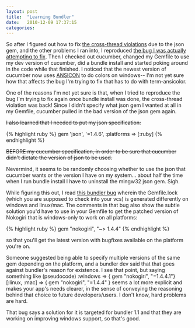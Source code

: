 ```yaml
---
layout: post
title:  "Learning Bundler"
date:   2010-12-09 17:37:15
categories:
---
```


So after I figured out how to fix [the cross-thread violations](/2010/12/03/bug-cross-thread-violation-on-rb-gc) due to the json gem, and the other problems I ran into, I reproduced <a href="https://rspec.lighthouseapp.com/projects/16211/tickets/489-rails-model-naming-conflict-with-term#ticket-489-4">the bug I was actually attempting to fix</a>. Then I checked out cucumber, changed my Gemfile to use my dev version of cucumber, did a bundle install and started poking around in the code while that finished. I noticed that the newest version of cucumber now uses <a href="http://adoxa.110mb.com/ansicon/">ANSICON</a> to do colors on windows-- I'm not yet sure how that affects the bug I'm trying to fix that has to do with term-ansicolor.

One of the reasons I'm not yet sure is that, when I tried to reproduce the bug I'm trying to fix again once bundle install was done, the cross-thread violation was back! Since I didn't specify what json gem I wanted at all in my Gemfile, cucumber pulled in the bad version of the json gem again.

<s>I also learned that I needed to put my json specification:</s>

{% highlight ruby %}
  gem 'json', '=1.4.6', :platforms => [:ruby]
{% endhighlight %}

<s>BEFORE my cucumber specification, in order to be sure that cucumber didn't dictate the version of json to be used.</s>

Nevermind, it seems to be randomly choosing whether to use the json that cucumber wants or the version I have on my system... about half the time when I run bundle install I have to uninstall the mingw32 json gem. Sigh.

While figuring this out, I read <a href="https://github.com/carlhuda/bundler/issues/labels/windows#issue/635">this bundler bug</a> wherein the Gemfile.lock (which you are supposed to check into your vcs) is generated differently on windows and linux/mac. The comments in that bug also show the subtle solution you'd have to use in your Gemfile to get the patched version of Nokogiri that is windows-only to work on all platforms:

{% highlight ruby %}
gem "nokogiri", "~> 1.4.4"
{% endhighlight %}

so that you'll get the latest version with bugfixes available on the platform you're on.

Someone suggested being able to specify multiple versions of the same gem depending on the platform, and a bundler dev said that that goes against bundler's reason for existence. I see that point, but saying something like (pseudocode) :windows => { gem "nokogiri", "=1.4.4.1"} [:linux, :mac] => { gem "nokogiri", "=1.4.4" } seems a lot more explicit and makes your app's needs clearer, in the sense of conveying the reasoning behind that choice to future developers/users. I don't know, hard problems are hard.

That bug says a solution for it is targeted for bundler 1.1 and that they are working on improving windows support, so that's good.
